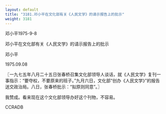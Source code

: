 ```yaml
---
layout: default
title: "3181.邓小平在文化部有关《人民文学》的请示报告上的批示"
weight: 3181
---
```


邓小平1975-9-8

邓小平在文化部有关《人民文学》的请示报告上的批示

邓小平

1975.09.08

〖一九七五年八月二十五日张春桥召集文化部领导人谈话，就《人民文学》复刊一事指示：“要夺权，不要原来的班子。”九月六日，文化部“创办《人民文学》”的报告送交政治局。八日，张春桥批示：“拟原则同意”。〗

我赞成。看来现在这个文化部领导办好这个刊物，不容易。

CCRADB


